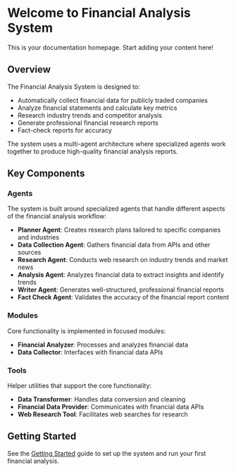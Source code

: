 # Welcome to Financial Analysis System

This is your documentation homepage. Start adding your content here!

## Overview

The Financial Analysis System is designed to:

- Automatically collect financial data for publicly traded companies
- Analyze financial statements and calculate key metrics
- Research industry trends and competitor analysis
- Generate professional financial research reports
- Fact-check reports for accuracy

The system uses a multi-agent architecture where specialized agents work together to produce high-quality financial analysis reports.

## Key Components

### Agents

The system is built around specialized agents that handle different aspects of the financial analysis workflow:

- **Planner Agent**: Creates research plans tailored to specific companies and industries
- **Data Collection Agent**: Gathers financial data from APIs and other sources
- **Research Agent**: Conducts web research on industry trends and market news
- **Analysis Agent**: Analyzes financial data to extract insights and identify trends
- **Writer Agent**: Generates well-structured, professional financial reports
- **Fact Check Agent**: Validates the accuracy of the financial report content

### Modules

Core functionality is implemented in focused modules:

- **Financial Analyzer**: Processes and analyzes financial data
- **Data Collector**: Interfaces with financial data APIs

### Tools

Helper utilities that support the core functionality:

- **Data Transformer**: Handles data conversion and cleaning
- **Financial Data Provider**: Communicates with financial data APIs
- **Web Research Tool**: Facilitates web searches for research

## Getting Started

See the [Getting Started](getting-started.md) guide to set up the system and run your first financial analysis.
